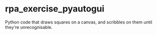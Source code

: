 # rpa_exercise_pyautogui

Python code that draws squares on a canvas, and scribbles on them until they're unrecognisable.
